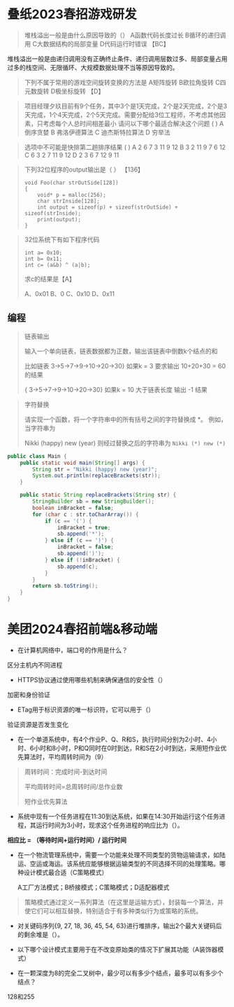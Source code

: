 # 叠纸2023春招游戏研发

> 堆栈溢出一般是由什么原因导致的（）
> A函数代码长度过长
> B循环的递归调用
> C大数据结构的局部变量
> D代码运行时错误
> 【BC】

堆栈溢出一般是由递归调用没有正确终止条件、‌递归调用层数过多、‌局部变量占用过多的栈空间、‌无限循环、‌大规模数据处理不当等原因导致的。‌



> 下列不属于常用的游戏空间旋转变换的方法是
> A矩阵旋转
> B欧拉角旋转
> C四元数旋转
> D极坐标旋转
> 【D】



> 项目经理夕玖目前有9个任务，其中3个是1天完成，2个是2天完成，2个是3天完成，1个4天完成，2个5天完成。需要分配给3位工程师，不考虑其他因素，只考虑每个人总时间相差最小  请问以下哪个最适合解决这个问题 ( )
> A 倒序贪婪
> B 弗洛伊德算法
> C 迪杰斯特拉算法
> D 穷举法







>选项中不可能是快排第二趟排序结果 ( )
>A 2 6 7 3 11 9 12
>B 3 2 11 9 7 6 12
>C 6 3 2 7 11 9 12
>D 2 3 6 7 12 9 11



> 下列32位程序的output输出是（ ） 【136】
>
> ```
> void Foo(char strOutSide[128])
> {
>     void* p = malloc(256);
>     char strInside[128];
>     int output = sizeof(p) + sizeof(strOutSide) + sizeof(strInside);
>     print(output);
> }
> ```



> 32位系统下有如下程序代码
>
> ```
> int a= 0x10;
> int b= 0x11;
> int c= (a&b) ^ (a|b);
> ```
>
> 求c的结果是【A】
>
> A、0x01    B、0    C、0x10    D、0x11

## 编程

> 链表输出
>
> 输入一个单向链表，链表数据都为正数，输出该链表中倒数k个结点的和
>
> 比如链表  3->5->7->9->10->20->30}  如果k = 3 要求输出 10+20+30 = 60 的结果
>
> { 3->5->7->9->10->20->30}  如果k = 10 大于链表长度 输出 -1 结果



> 字符替换
>
> 请实现一个函数，将一个字符串中的所有括号之间的字符替换成 *。
> 例如，当字符串为
>
> Nikki (happy) new (year) 则经过替换之后的字符串为 `Nikki (*) new (*)`

```java
public class Main {
    public static void main(String[] args) {
        String str = "Nikki (happy) new (year)";
        System.out.println(replaceBrackets(str));
    }

    public static String replaceBrackets(String str) {
        StringBuilder sb = new StringBuilder();
        boolean inBracket = false;
        for (char c : str.toCharArray()) {
            if (c == '(') {
                inBracket = true;
                sb.append('*');
            } else if (c == ')') {
                inBracket = false;
                sb.append(')');
            } else if (!inBracket) {
                sb.append(c);
            }
        }
        return sb.toString();
    }
}
```

# 美团2024春招前端&移动端

- 在计算机网络中，端口号的作用是什么？

区分主机内不同进程

- HTTPS协议通过使用哪些机制来确保通信的安全性（）

加密和身份验证

- ETag用于标识资源的唯一标识符，它可以用于（）

验证资源是否发生变化

- 在一个单道系统中，有4个作业P、Q、R和S，执行时间分别为2小时、4小时、6小时和8小时，P和Q同时在0时到达，R和S在2小时到达，采用短作业优先算法时，平均周转时间为（9）

> 周转时间：完成时间-到达时间     
>
> 平均周转时间=总周转时间/总作业数
>
> 短作业优先算法

- 系统中现有一个任务进程在11:30到达系统，如果在14:30开始运行这个任务进程，其运行时间为3小时，现求这个任务进程的响应比为（）。

**相应比 = （等待时间+运行时间）/ 运行时间** 

- 在一个物流管理系统中，需要一个功能来处理不同类型的货物运输请求，如陆运、空运或海运。该系统应能够根据运输类型的不同选择不同的处理策略。哪种设计模式最合适（C策略模式）

  A工厂方法模式；B桥接模式；C策略模式；D适配器模式

> 策略模式通过定义一系列算法（在这里是运输方式），封装每一个算法，并使它们可以相互替换，特别适合于有多种类似行为或策略的系统。

- 对关键码序列{9, 27, 18, 36, 45, 54, 63}进行堆排序，输出2个最大关键码后的剩余堆是（）。



- 以下哪个设计模式主要用于在不改变原始类的情况下扩展其功能（A装饰器模式）



- 在一颗深度为8的完全二叉树中，最少可以有多少个结点，最多可以有多少个结点？

128和255

